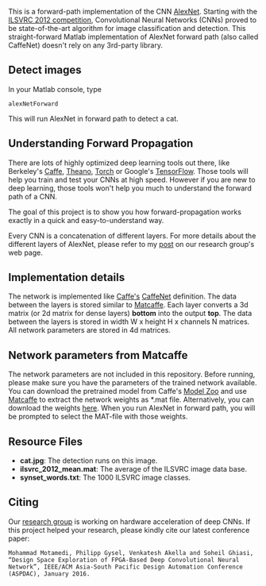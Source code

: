 This is a forward-path implementation of the CNN [AlexNet](http://www.cs.toronto.edu/~fritz/absps/imagenet.pdf).
Starting with the [ILSVRC 2012 competition](http://www.image-net.org/challenges/LSVRC/2012/), Convolutional Neural Networks (CNNs) proved to be state-of-the-art algorithm for image classification and detection.
This straight-forward Matlab implementation of AlexNet forward path (also called CaffeNet) doesn't rely on any 3rd-party library.

## Detect images
In your Matlab console, type
```
alexNetForward
```
This will run AlexNet in forward path to detect a cat.

## Understanding Forward Propagation
There are lots of highly optimized deep learning tools out there, like Berkeley's [Caffe](caffe.berkeleyvision.org), [Theano](http://deeplearning.net/software/theano), [Torch](torch.ch) or
Google's [TensorFlow](https://www.tensorflow.org/versions/0.6.0/get_started/index.html). Those tools will help you train and test your CNNs at high speed.
However if you are new to deep learning, those tools won't help you much to understand the forward path of a CNN.

The goal of this project is to show you how forward-propagation works exactly in a quick and easy-to-understand way.

Every CNN is a concatenation of different layers. For more details about the different layers of AlexNet, please refer to my
[post](http://lepsucd.com/?p=522) on our research group's web page.


## Implementation details
The network is implemented like [Caffe's](http://caffe.berkeleyvision.org/)
[CaffeNet](https://github.com/BVLC/caffe/blob/master/models/bvlc_reference_caffenet/deploy.prototxt) definition.
The data between the layers is stored similar to [Matcaffe](http://caffe.berkeleyvision.org/tutorial/interfaces.html).
Each layer converts a 3d matrix (or 2d matrix for dense layers) **bottom** into the output **top**. The data between the layers is stored in
width W x height H x channels N matrices. All network parameters are stored in 4d matrices.

## Network parameters from Matcaffe
The network parameters are not included in this repository. Before running, please make sure you
have the parameters of the trained network available. You can 
download the pretrained model from Caffe's [Model Zoo](https://github.com/BVLC/caffe/tree/master/models/bvlc_reference_caffenet) and use [Matcaffe](http://caffe.berkeleyvision.org/tutorial/interfaces.html)
to extract the network weights 
as *.mat file. Alternatively, you can download the weights [here](https://drive.google.com/file/d/0B-VdpVMYRh-pQWV1RWt5NHNQNnc/view?usp=sharing&resourcekey=0-f3YY9O4FBDnrk71zoGdjug).
When you run AlexNet in forward path, you will be prompted to select the MAT-file with those weights.

## Resource Files
* **cat.jpg**: The detection runs on this image.
* **ilsvrc_2012_mean.mat**: The average of the ILSVRC image data base.
* **synset_words.txt**: The 1000 ILSVRC image classes.

## Citing
Our [research group](http://lepsucd.com) is working on hardware acceleration of deep CNNs. If this project
helped your research, please kindly cite our latest conference paper:
```
Mohammad Motamedi, Philipp Gysel, Venkatesh Akella and Soheil Ghiasi, “Design Space Exploration of FPGA-Based Deep Convolutional Neural Network”, IEEE/ACM Asia-South Pacific Design Automation Conference (ASPDAC), January 2016.
```
